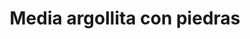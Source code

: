 ---
title: Media argollita con piedras
date: 
draft: false

# descripcion
description : Media argollita con piedras

materials: Plata 925

color: Plateado

dimensions: 1,2cm

code: 01-04-0094

type: "Aros"

categories: []

price: $4.860,00

price_eftvo: $4.130,00

# Images
# first image will be shown in the product page
images:
  # - image: "images/path_to_image"
  # La ubicacion de las imagenes es imagenes/Aros/Aros.Piedras/01-04-0094-media-argollita-con-piedras
  - image: "./images/aros/piedras/01-04-0094-media-argollita-con-piedras_a.jpeg"
  - image: "./images/aros/piedras/01-04-0094-media-argollita-con-piedras_b.jpeg"
---